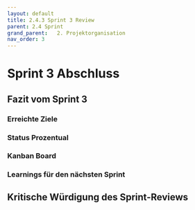 ```yaml
---
layout: default
title: 2.4.3 Sprint 3 Review
parent: 2.4 Sprint
grand_parent:   2. Projektorganisation  
nav_order: 3
---
```


# Sprint 3 Abschluss

  

## Fazit vom Sprint 3

  

### Erreichte Ziele
  


### Status Prozentual


  

### Kanban Board



  

### Learnings für den nächsten Sprint
  



## Kritische Würdigung des Sprint-Reviews

  

